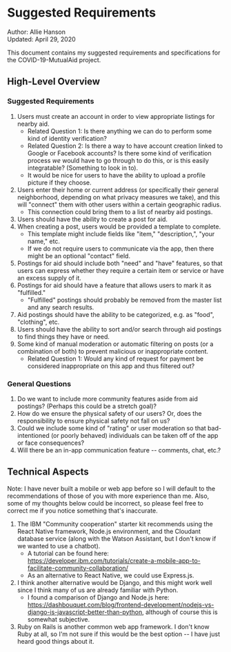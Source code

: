 # Suggested Requirements

Author:     Allie Hanson  
Updated:    April 29, 2020

This document contains my suggested requirements and specifications for the COVID-19-MutualAid project.

## High-Level Overview

### Suggested Requirements

1. Users must create an account in order to view appropriate listings for nearby aid.
    * Related Question 1: Is there anything we can do to perform some kind of identity verification?
    * Related Question 2: Is there a way to have account creation linked to Google or Facebook accounts? Is there some kind of verification process *we* would have to go through to do this, or is this easily integratable? (Something to look in to).
    * It would be nice for users to have the ability to upload a profile picture if they choose.
2. Users enter their home or current address (or specifically their general neighborhood, depending on what privacy measures we take), and this will "connect" them with other users within a certain geographic radius.
    * This connection could bring them to a list of nearby aid postings.
3. Users should have the ability to create a post for aid.
4. When creating a post, users would be provided a template to complete. 
    * This template might include fields like "item," "description,", "your name," etc.
    * If we do not require users to communicate via the app, then there might be an optional "contact" field.
5. Postings for aid should include both "need" and "have" features, so that users can express whether they require a certain item or service or have an excess supply of it.
6. Postings for aid should have a feature that allows users to mark it as "fulfilled."
    * "Fulfilled" postings should probably be removed from the master list and any search results.
7. Aid postings should have the ability to be categorized, e.g. as "food", "clothing", etc.
8. Users should have the ability to sort and/or search through aid postings to find things they have or need.
9. Some kind of manual moderation or automatic filtering on posts (or a combination of both) to prevent malicious or inappropriate content.
    * Related Question 1: Would any kind of request for payment be considered inappropriate on this app and thus filtered out? 

### General Questions

1. Do we want to include more community features aside from aid postings? (Perhaps this could be a stretch goal)?
2. How do we ensure the physical safety of our users? Or, does the responsibility to ensure physical safety not fall on us?
3. Could we include some kind of "rating" or user moderation so that bad-intentioned (or poorly behaved) individuals can be taken off of the app or face consequences?
4. Will there be an in-app communication feature -- comments, chat, etc.?

## Technical Aspects

Note: I have never built a mobile or web app before so I will default to the recommendations of those of you with more experience than me. Also, some of my thoughts below could be incorrect, so please feel free to correct me if you notice something that's inaccurate.

1. The IBM "Community cooperation" starter kit recommends using the React Native framework, Node.js environment, and the Cloudant database service (along with the Watson Assistant, but I don't know if we wanted to use a chatbot).
    * A tutorial can be found here: https://developer.ibm.com/tutorials/create-a-mobile-app-to-facilitate-community-collaboration/
    * As an alternative to React Native, we could use Express.js.
2. I think another alternative would be Django, and this might work well since I think many of us are already familiar with Python.
    * I found a comparison of Django and Node.js here: https://dashbouquet.com/blog/frontend-development/nodejs-vs-django-is-javascript-better-than-python, although of course this is somewhat subjective.
3. Ruby on Rails is another common web app framework. I don't know Ruby at all, so I'm not sure if this would be the best option -- I have just heard good things about it.
